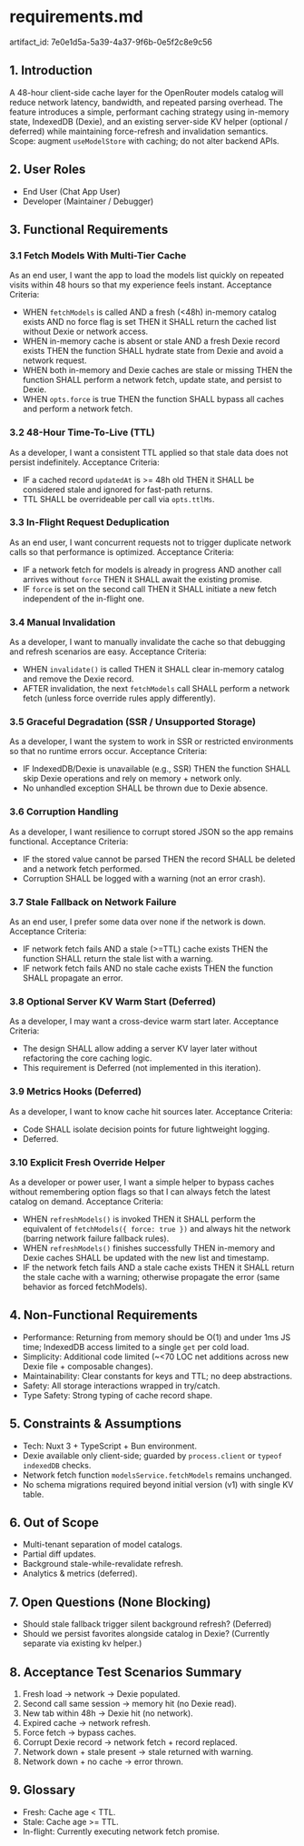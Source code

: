 # requirements.md

artifact_id: 7e0e1d5a-5a39-4a37-9f6b-0e5f2c8e9c56

## 1. Introduction

A 48-hour client-side cache layer for the OpenRouter models catalog will reduce network latency, bandwidth, and repeated parsing overhead. The feature introduces a simple, performant caching strategy using in-memory state, IndexedDB (Dexie), and an existing server-side KV helper (optional / deferred) while maintaining force-refresh and invalidation semantics. Scope: augment `useModelStore` with caching; do not alter backend APIs.

## 2. User Roles

-   End User (Chat App User)
-   Developer (Maintainer / Debugger)

## 3. Functional Requirements

### 3.1 Fetch Models With Multi-Tier Cache

As an end user, I want the app to load the models list quickly on repeated visits within 48 hours so that my experience feels instant.
Acceptance Criteria:

-   WHEN `fetchModels` is called AND a fresh (<48h) in-memory catalog exists AND no force flag is set THEN it SHALL return the cached list without Dexie or network access.
-   WHEN in-memory cache is absent or stale AND a fresh Dexie record exists THEN the function SHALL hydrate state from Dexie and avoid a network request.
-   WHEN both in-memory and Dexie caches are stale or missing THEN the function SHALL perform a network fetch, update state, and persist to Dexie.
-   WHEN `opts.force` is true THEN the function SHALL bypass all caches and perform a network fetch.

### 3.2 48-Hour Time-To-Live (TTL)

As a developer, I want a consistent TTL applied so that stale data does not persist indefinitely.
Acceptance Criteria:

-   IF a cached record `updatedAt` is >= 48h old THEN it SHALL be considered stale and ignored for fast-path returns.
-   TTL SHALL be overrideable per call via `opts.ttlMs`.

### 3.3 In-Flight Request Deduplication

As an end user, I want concurrent requests not to trigger duplicate network calls so that performance is optimized.
Acceptance Criteria:

-   IF a network fetch for models is already in progress AND another call arrives without `force` THEN it SHALL await the existing promise.
-   IF `force` is set on the second call THEN it SHALL initiate a new fetch independent of the in-flight one.

### 3.4 Manual Invalidation

As a developer, I want to manually invalidate the cache so that debugging and refresh scenarios are easy.
Acceptance Criteria:

-   WHEN `invalidate()` is called THEN it SHALL clear in-memory catalog and remove the Dexie record.
-   AFTER invalidation, the next `fetchModels` call SHALL perform a network fetch (unless force override rules apply differently).

### 3.5 Graceful Degradation (SSR / Unsupported Storage)

As a developer, I want the system to work in SSR or restricted environments so that no runtime errors occur.
Acceptance Criteria:

-   IF IndexedDB/Dexie is unavailable (e.g., SSR) THEN the function SHALL skip Dexie operations and rely on memory + network only.
-   No unhandled exception SHALL be thrown due to Dexie absence.

### 3.6 Corruption Handling

As a developer, I want resilience to corrupt stored JSON so the app remains functional.
Acceptance Criteria:

-   IF the stored value cannot be parsed THEN the record SHALL be deleted and a network fetch performed.
-   Corruption SHALL be logged with a warning (not an error crash).

### 3.7 Stale Fallback on Network Failure

As an end user, I prefer some data over none if the network is down.
Acceptance Criteria:

-   IF network fetch fails AND a stale (>=TTL) cache exists THEN the function SHALL return the stale list with a warning.
-   IF network fetch fails AND no stale cache exists THEN the function SHALL propagate an error.

### 3.8 Optional Server KV Warm Start (Deferred)

As a developer, I may want a cross-device warm start later.
Acceptance Criteria:

-   The design SHALL allow adding a server KV layer later without refactoring the core caching logic.
-   This requirement is Deferred (not implemented in this iteration).

### 3.9 Metrics Hooks (Deferred)

As a developer, I want to know cache hit sources later.
Acceptance Criteria:

-   Code SHALL isolate decision points for future lightweight logging.
-   Deferred.

### 3.10 Explicit Fresh Override Helper

As a developer or power user, I want a simple helper to bypass caches without remembering option flags so that I can always fetch the latest catalog on demand.
Acceptance Criteria:

-   WHEN `refreshModels()` is invoked THEN it SHALL perform the equivalent of `fetchModels({ force: true })` and always hit the network (barring network failure fallback rules).
-   WHEN `refreshModels()` finishes successfully THEN in-memory and Dexie caches SHALL be updated with the new list and timestamp.
-   IF the network fetch fails AND a stale cache exists THEN it SHALL return the stale cache with a warning; otherwise propagate the error (same behavior as forced fetchModels).

## 4. Non-Functional Requirements

-   Performance: Returning from memory should be O(1) and under 1ms JS time; IndexedDB access limited to a single `get` per cold load.
-   Simplicity: Additional code limited (~<70 LOC net additions across new Dexie file + composable changes).
-   Maintainability: Clear constants for keys and TTL; no deep abstractions.
-   Safety: All storage interactions wrapped in try/catch.
-   Type Safety: Strong typing of cache record shape.

## 5. Constraints & Assumptions

-   Tech: Nuxt 3 + TypeScript + Bun environment.
-   Dexie available only client-side; guarded by `process.client` or `typeof indexedDB` checks.
-   Network fetch function `modelsService.fetchModels` remains unchanged.
-   No schema migrations required beyond initial version (v1) with single KV table.

## 6. Out of Scope

-   Multi-tenant separation of model catalogs.
-   Partial diff updates.
-   Background stale-while-revalidate refresh.
-   Analytics & metrics (deferred).

## 7. Open Questions (None Blocking)

-   Should stale fallback trigger silent background refresh? (Deferred)
-   Should we persist favorites alongside catalog in Dexie? (Currently separate via existing kv helper.)

## 8. Acceptance Test Scenarios Summary

1. Fresh load -> network -> Dexie populated.
2. Second call same session -> memory hit (no Dexie read).
3. New tab within 48h -> Dexie hit (no network).
4. Expired cache -> network refresh.
5. Force fetch -> bypass caches.
6. Corrupt Dexie record -> network fetch + record replaced.
7. Network down + stale present -> stale returned with warning.
8. Network down + no cache -> error thrown.

## 9. Glossary

-   Fresh: Cache age < TTL.
-   Stale: Cache age >= TTL.
-   In-flight: Currently executing network fetch promise.
